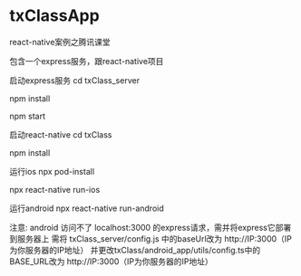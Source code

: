 # txClassApp
react-native案例之腾讯课堂

包含一个express服务，跟react-native项目

启动express服务
cd txClass_server

npm install

npm start

启动react-native
cd txClass

npm install

运行ios
npx pod-install 

npx react-native run-ios

运行android
npx react-native run-android

注意: android 访问不了 localhost:3000 的express请求，需并将express它部署到服务器上
需将 txClass_server/config.js 中的baseUrl改为 http://IP:3000（IP为你服务器的IP地址）
并更改txClass/android_app/utils/config.ts中的BASE_URL改为 http://IP:3000（IP为你服务器的IP地址）
